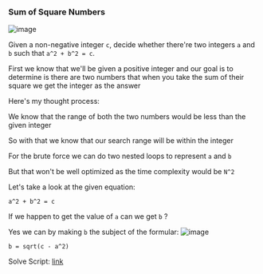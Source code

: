 <h3> Sum of Square Numbers </h3>

![image](https://github.com/h4ckyou/h4ckyou.github.io/assets/127159644/850d1351-5457-490e-a7fc-eee2507f98c3)

Given a non-negative integer `c`, decide whether there're two integers `a` and `b` such that `a^2 + b^2 = c`.

First we know that we'll be given a positive integer and our goal is to determine is there are two numbers that when you take the sum of their square we get the integer as the answer

Here's my thought process:

We know that the range of both the two numbers would be less than the given integer

So with that we know that our search range will be within the integer

For the brute force we can do two nested loops to represent `a` and `b`

But that won't be well optimized as the time complexity would be `N^2`

Let's take a look at the given equation:

```
a^2 + b^2 = c
```

If we happen to get the value of `a` can we get `b` ?

Yes we can by making `b` the subject of the formular:
![image](https://github.com/h4ckyou/h4ckyou.github.io/assets/127159644/4ec5852a-f7fc-4ba2-9669-0de532999b81)

```
b = sqrt(c - a^2)
```

Solve Script: [link]()
